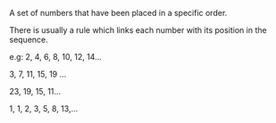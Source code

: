 A set of numbers that have been placed in a specific order.

There is usually a rule which links each number with its position in the
sequence.

e.g: 2, 4, 6, 8, 10, 12, 14...

3, 7, 11, 15, 19 ...

23, 19, 15, 11...

1, 1, 2, 3, 5, 8, 13,...
